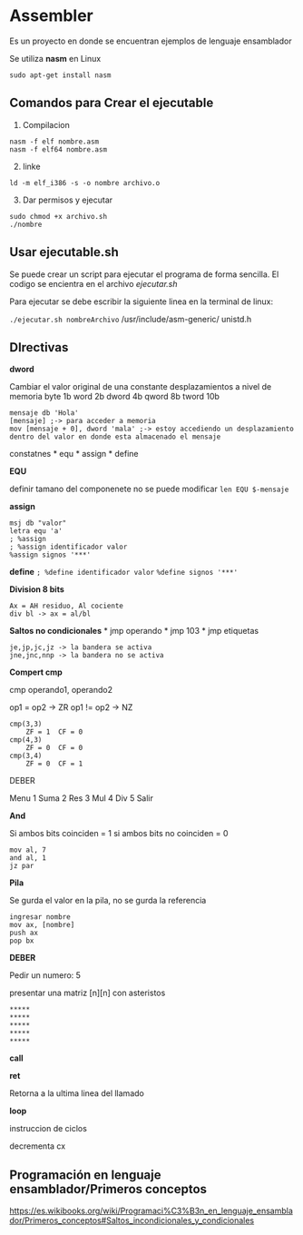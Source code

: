 # Assembler
Es un proyecto en donde se encuentran ejemplos de lenguaje ensamblador

Se utiliza **nasm** en Linux

`sudo apt-get install nasm`

## Comandos para Crear el ejecutable

1.  Compilacion
```
nasm -f elf nombre.asm
nasm -f elf64 nombre.asm    
```
2.  linke
```
ld -m elf_i386 -s -o nombre archivo.o
```
3.  Dar permisos y ejecutar
```
sudo chmod +x archivo.sh
./nombre
```
##  Usar ejecutable.sh
Se puede crear un script para ejecutar el programa de forma sencilla. El codigo se encientra en el archivo *ejecutar.sh*

Para ejecutar se debe escribir la siguiente linea en la terminal de linux:

`./ejecutar.sh nombreArchivo`
/usr/include/asm-generic/
unistd.h

##  DIrectivas
**dword**

Cambiar el valor original de una constante
desplazamientos a nivel de memoria
byte 1b
word 2b
dword 4b
qword 8b
tword 10b
```
mensaje db 'Hola'
[mensaje] ;-> para acceder a memoria
mov [mensaje + 0], dword 'mala' ;-> estoy accediendo un desplazamiento dentro del valor en donde esta almacenado el mensaje
```
constatnes
    *   equ
    *   assign
    *   define

**EQU**

definir tamano del componenete
no se puede modificar
``
len EQU $-mensaje
``

**assign**
```
msj db "valor"
letra equ 'a'
; %assign
; %assign identificador valor
%assign signos '***'
```
**define**
`; %define identificador valor`
`%define signos '***'`

**Division 8 bits**
```
Ax = AH residuo, Al cociente
div bl -> ax = al/bl
```

**Saltos no condicionales**
    *   jmp operando
        *   jmp 103
            *   jmp etiquetas
    
    je,jp,jc,jz -> la bandera se activa
    jne,jnc,nnp -> la bandera no se activa
            

**Compert cmp**

cmp operando1, operando2

op1 = op2 -> ZR
op1 != op2 -> NZ

```
cmp(3,3)
    ZF = 1  CF = 0
cmp(4,3)
    ZF = 0  CF = 0
cmp(3,4)
    ZF = 0  CF = 1
```

DEBER

Menu
    1 Suma
    2 Res
    3 Mul
    4 Div
    5 Salir
    

**And**

Si ambos bits coinciden = 1
si ambos bits no coinciden = 0
```
mov al, 7
and al, 1
jz par
```

**Pila**

Se gurda el valor en la pila, no se gurda la referencia
```
ingresar nombre
mov ax, [nombre]
push ax
pop bx
```

**DEBER**

Pedir un numero: 5

presentar una matriz [n][n] con asteristos
```
*****
*****
*****
*****
*****
```

**call**

**ret**

Retorna a la ultima linea del llamado

**loop**

instruccion de ciclos

decrementa cx

## Programación en lenguaje ensamblador/Primeros conceptos

https://es.wikibooks.org/wiki/Programaci%C3%B3n_en_lenguaje_ensamblador/Primeros_conceptos#Saltos_incondicionales_y_condicionales
